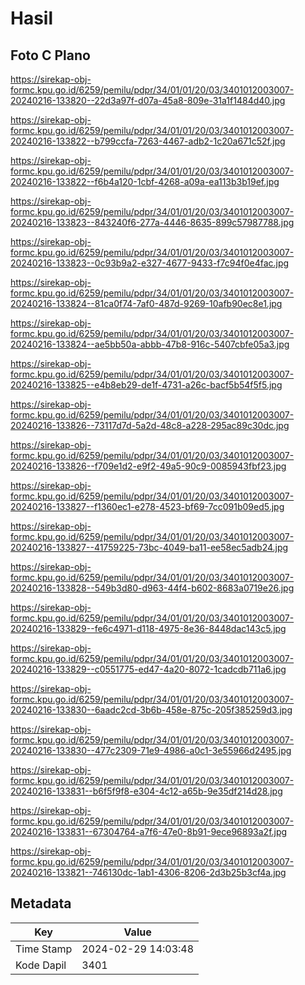 # Hasil

## Foto C Plano

https://sirekap-obj-formc.kpu.go.id/6259/pemilu/pdpr/34/01/01/20/03/3401012003007-20240216-133820--22d3a97f-d07a-45a8-809e-31a1f1484d40.jpg

https://sirekap-obj-formc.kpu.go.id/6259/pemilu/pdpr/34/01/01/20/03/3401012003007-20240216-133822--b799ccfa-7263-4467-adb2-1c20a671c52f.jpg

https://sirekap-obj-formc.kpu.go.id/6259/pemilu/pdpr/34/01/01/20/03/3401012003007-20240216-133822--f6b4a120-1cbf-4268-a09a-ea113b3b19ef.jpg

https://sirekap-obj-formc.kpu.go.id/6259/pemilu/pdpr/34/01/01/20/03/3401012003007-20240216-133823--843240f6-277a-4446-8635-899c57987788.jpg

https://sirekap-obj-formc.kpu.go.id/6259/pemilu/pdpr/34/01/01/20/03/3401012003007-20240216-133823--0c93b9a2-e327-4677-9433-f7c94f0e4fac.jpg

https://sirekap-obj-formc.kpu.go.id/6259/pemilu/pdpr/34/01/01/20/03/3401012003007-20240216-133824--81ca0f74-7af0-487d-9269-10afb90ec8e1.jpg

https://sirekap-obj-formc.kpu.go.id/6259/pemilu/pdpr/34/01/01/20/03/3401012003007-20240216-133824--ae5bb50a-abbb-47b8-916c-5407cbfe05a3.jpg

https://sirekap-obj-formc.kpu.go.id/6259/pemilu/pdpr/34/01/01/20/03/3401012003007-20240216-133825--e4b8eb29-de1f-4731-a26c-bacf5b54f5f5.jpg

https://sirekap-obj-formc.kpu.go.id/6259/pemilu/pdpr/34/01/01/20/03/3401012003007-20240216-133826--73117d7d-5a2d-48c8-a228-295ac89c30dc.jpg

https://sirekap-obj-formc.kpu.go.id/6259/pemilu/pdpr/34/01/01/20/03/3401012003007-20240216-133826--f709e1d2-e9f2-49a5-90c9-0085943fbf23.jpg

https://sirekap-obj-formc.kpu.go.id/6259/pemilu/pdpr/34/01/01/20/03/3401012003007-20240216-133827--f1360ec1-e278-4523-bf69-7cc091b09ed5.jpg

https://sirekap-obj-formc.kpu.go.id/6259/pemilu/pdpr/34/01/01/20/03/3401012003007-20240216-133827--41759225-73bc-4049-ba11-ee58ec5adb24.jpg

https://sirekap-obj-formc.kpu.go.id/6259/pemilu/pdpr/34/01/01/20/03/3401012003007-20240216-133828--549b3d80-d963-44f4-b602-8683a0719e26.jpg

https://sirekap-obj-formc.kpu.go.id/6259/pemilu/pdpr/34/01/01/20/03/3401012003007-20240216-133829--fe6c4971-d118-4975-8e36-8448dac143c5.jpg

https://sirekap-obj-formc.kpu.go.id/6259/pemilu/pdpr/34/01/01/20/03/3401012003007-20240216-133829--c0551775-ed47-4a20-8072-1cadcdb711a6.jpg

https://sirekap-obj-formc.kpu.go.id/6259/pemilu/pdpr/34/01/01/20/03/3401012003007-20240216-133830--6aadc2cd-3b6b-458e-875c-205f385259d3.jpg

https://sirekap-obj-formc.kpu.go.id/6259/pemilu/pdpr/34/01/01/20/03/3401012003007-20240216-133830--477c2309-71e9-4986-a0c1-3e55966d2495.jpg

https://sirekap-obj-formc.kpu.go.id/6259/pemilu/pdpr/34/01/01/20/03/3401012003007-20240216-133831--b6f5f9f8-e304-4c12-a65b-9e35df214d28.jpg

https://sirekap-obj-formc.kpu.go.id/6259/pemilu/pdpr/34/01/01/20/03/3401012003007-20240216-133831--67304764-a7f6-47e0-8b91-9ece96893a2f.jpg

https://sirekap-obj-formc.kpu.go.id/6259/pemilu/pdpr/34/01/01/20/03/3401012003007-20240216-133821--746130dc-1ab1-4306-8206-2d3b25b3cf4a.jpg


## Metadata

| Key        | Value               |
| ---------- | ------------------- |
| Time Stamp | 2024-02-29 14:03:48 |
| Kode Dapil | 3401                |



